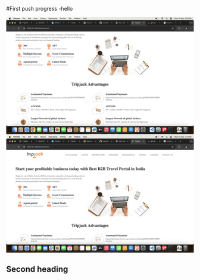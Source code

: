 #First push progress
-hello

![Image Name](./ss/s1.jpeg)
![Image Name](./ss/s2.jpeg)

## Second heading